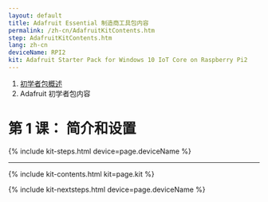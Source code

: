 ```yaml
---
layout: default
title: Adafruit Essential 制造商工具包内容
permalink: /zh-cn/AdafruitKitContents.htm
step: AdafruitKitContents.htm
lang: zh-cn
deviceName: RPI2
kit: Adafruit Starter Pack for Windows 10 IoT Core on Raspberry Pi2
---
```

<ol class="breadcrumb">
  <li><a href="{{site.baseurl}}/{{page.lang}}/AdafruitMakerKit.htm">初学者包概述</a></li>
  <li class="active">Adafruit 初学者包内容</li>
</ol>
<h1 class="page-title"> 第 1 课： 简介和设置 </h1>
{% include kit-steps.html device=page.deviceName %}

<hr>


{% include kit-contents.html kit=page.kit %}


{% include kit-nextsteps.html device=page.deviceName %}
